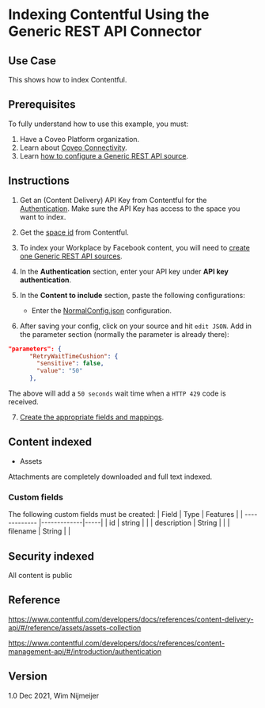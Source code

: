 # Indexing Contentful Using the Generic REST API Connector

## Use Case
This shows how to index Contentful.

## Prerequisites
To fully understand how to use this example, you must:
1. Have a Coveo Platform organization.
2. Learn about [Coveo Connectivity](https://docs.coveo.com/en/1702/).
3. Learn [how to configure a Generic REST API source](https://docs.coveo.com/en/1896/).

## Instructions
1. Get an (Content Delivery) API Key from Contentful for the [Authentication](https://www.contentful.com/developers/docs/references/authentication/). Make sure the API Key has access to the space you want to index.

2. Get the [space id](https://www.contentful.com/help/find-space-id/) from Contentful.
 
3. To index your Workplace by Facebook content, you will need to [create one Generic REST API sources](https://docs.coveo.com/en/1896/).

4. In the **Authentication** section, enter your API key under **API key authentication**.

5. In the **Content to include** section, paste the following configurations:

    - Enter the [NormalConfig.json](https://github.com/coveooss/connectivity-library/blob/master/Contentful/index/NormalConfig.json) configuration.


6. After saving your config, click on your source and hit `edit JSON`.
Add in the parameter section (normally the parameter is already there):
```json
"parameters": {
      "RetryWaitTimeCushion": {
        "sensitive": false,
        "value": "50"
      },
```
The above will add a `50 seconds` wait time when a `HTTP 429` code is received.

7. [Create the appropriate fields and mappings](https://docs.coveo.com/en/1896/#completion).


## Content indexed
* Assets


Attachments are completely downloaded and full text indexed.


### Custom fields
The following custom fields must be created:
| Field        | Type           | Features  |
| ------------- |-------------|-----|
| id       | string |  |
| description   | String | |
| filename | String      |     |


## Security indexed
All content is public



## Reference
https://www.contentful.com/developers/docs/references/content-delivery-api/#/reference/assets/assets-collection

https://www.contentful.com/developers/docs/references/content-management-api/#/introduction/authentication



## Version
1.0 Dec 2021, Wim Nijmeijer
